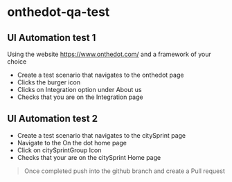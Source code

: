 # onthedot-qa-test

## UI Automation test 1

Using the website https://www.onthedot.com/ and a framework of your choice
* Create a test scenario that navigates to the onthedot page
* Clicks the burger icon
* Clicks on Integration option under About us
* Checks that you are on the Integration page

## UI Automation test 2
* Create a test scenario that navigates to the citySprint page
* Navigate to the On the dot home page 
* Click on citySprintGroup Icon
* Checks that your are on the citySprint Home page


> Once completed push into the github branch and create a Pull request